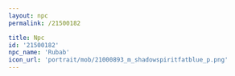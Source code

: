 ```yaml
---
layout: npc
permalink: /21500182

title: Npc
id: '21500182'
npc_name: 'Rubab'
icon_url: 'portrait/mob/21000893_m_shadowspiritfatblue_p.png'
---
```

